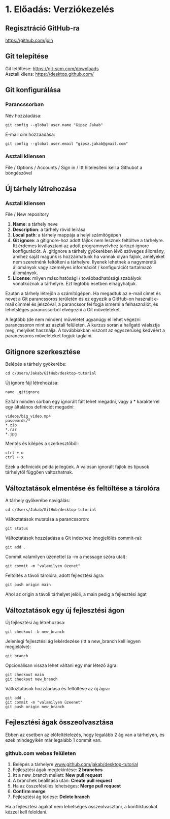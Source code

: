 # 1. Előadás: Verziókezelés
## Regisztráció GitHub-ra
https://github.com/join
## Git telepítése
Git letöltése: https://git-scm.com/downloads  
Asztali kliens: https://desktop.github.com/
## Git konfigurálása
### Parancssorban
Név hozzáadása:
```
git config --global user.name "Gipsz Jakab"
```
E-mail cím hozzáadása:
```
git config --global user.email "gipsz.jakab@gmail.com"
```
### Asztali kliensen
File / Options / Accounts / Sign in / Itt hitelesíteni kell a Githubot a böngészővel 
## Új tárhely létrehozása
### Asztali kliensen
File / New repository
1. **Name**: a tárhely neve
2. **Description**: a tárhely rövid leírása
3. **Local path**: a tárhely mappája a helyi számítógépen
4. **Git ignore**: a gitignore-hoz adott fájlok nem lesznek feltöltve a tárhelyre. Itt érdemes kiválasztani az adott programnyelvhez tartozó ignore konfigurációt. A .gitignore a tárhely gyökerében lévő szöveges állomány, amihez saját magunk is hozzáírhatunk ha vannak olyan fájlok, amelyeket nem szeretnénk feltölteni a tárhelyre. Ilyenek lehetnek a nagyméretű állományok vagy személyes információt / konfigurációt tartalmazó állományok.
5. **License**: milyen másolhatósági / továbbadhatósági szabályok vonatkoznak a tárhelyre. Ezt legtöbb esetben elhagyhatjuk.  

Ezután a tárhely létrejön a számítógépen. Ha megadtuk az e-mail címet és nevet a Git parancssoros területén és ez egyezik a GitHub-on használt e-mail címmel és jelszóval, a parancssor fel fogja ismerni a felhasználót, és lehetsléges parancssorból elvégezni a Git műveleteket.  

A legtöbb (de nem minden) műveletet ugyanúgy el lehet végezni parancssoron mint az asztali felületen. A kurzus során a hallgató váalsztja meg, melyiket használja. A továbbiakban viszont az egyszerűség kedvéért a parancssoros műveleteket fogjuk taglalni. 

## Gitignore szerkesztése
Belépés a tárhely gyökerébe:
```
cd c/Users/Jakab/GitHub/desktop-tutorial
```
Új ignore fájl létrehozása:
```
nano .gitignore
```
Ezitán minden sorban egy ignorált fált lehet megadni, vagy a * karakterrel egy általános definíciót megadni:
```
videos/big_video.mp4
passwords/*
*.zip
*.rar
*.jpg
```
Mentés és kilépés a szerkesztőből:
```
ctrl + o
ctrl + x
```
Ezek a definíciók példa jellegűek. A valósan ignorált fájlok és típusok tárhelytől függően változhatnak.

## Változtatások elmentése és feltöltése a tárolóra
A tárhely győkerébe navigálás:
```
cd c/Users/Jakab/GitHub/desktop-tutorial
```
Változtatások mutatása a parancssoron: 
```
git status
```
Változtatások hozzáadása a Git indexhez (megjelölés commit-ra):
```
git add .
```
Commit valamilyen üzenettel (a -m a message szóra utal):
```
git commit -m "valamilyen üzenet"
```
Feltöltés a távoli tárolóra, adott fejlesztési ágra:
```
git push origin main
```
Ahol az origin a távoli tárhelyet jelöli, a main pedig a fejlesztési ágat

## Változtatások egy új fejlesztési ágon
Új fejlesztési ág létrehozása: 
```
git checkout -b new_branch 
```
Jelenlegi fejlesztési ág lekérdezése (itt a new_branch kell legyen megjelölve):
```
git branch
```
Opcionálisan vissza lehet váltani egy már létező ágra: 
```
git checkout main
git checkout new_branch
```
Változtatások hozzáadása és feltöltése az új ágra:
```
git add .
git commit -m "valamilyen üzeenet"
git push origin new_branch
```

## Fejlesztési ágak összeolvasztása
Ebben az esetben az előfeltételezés, hogy legalább 2 ág van a tárhelyen, és ezek mindegyikén már legalább 1 commit van. 

### github.com webes felületen
1. Belépés a tárhelyre www.github.com/jakab/desktop-tutorial
2. Fejlesztési ágak megtekintése: **2 branches**
3. Itt a new_branch mellett: **New pull request**
4. A branchek beállítása után: **Create pull request**
5. Ha az összefésülés lehetséges: **Merge pull request**
6. **Confirm merge**
7. Fejlesztési ág törlése: **Delete branch** 

Ha a fejlesztési ágakat nem lehetséges összeolvasztani, a konfliktusokat kézzel kell feloldani.